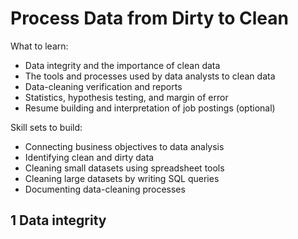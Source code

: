 # Process Data from Dirty to Clean


What to learn:
- Data integrity and the importance of clean data
- The tools and processes used by data analysts to clean data
- Data-cleaning verification and reports
- Statistics, hypothesis testing, and margin of error
- Resume building and interpretation of job postings (optional)

Skill sets to build:
- Connecting business objectives to data analysis
- Identifying clean and dirty data
- Cleaning small datasets using spreadsheet tools
- Cleaning large datasets by writing SQL queries
- Documenting data-cleaning processes

## 1 Data integrity
